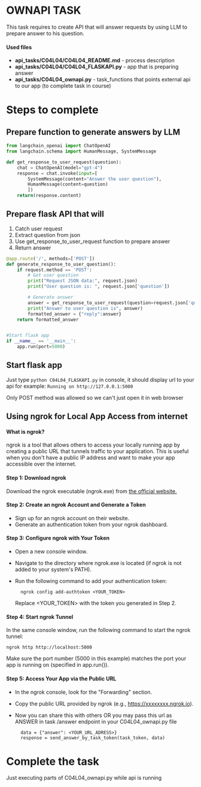 # OWNAPI TASK
This task requires to create API that will answer requests by using LLM to prepare answer to his question.

#### Used files
- **api_tasks/C04L04/C04L04_README.md** - process description 
- **api_tasks/C04L04/C04L04_FLASKAPI.py** - app that is preparing answer
- **api_tasks/C04L04_ownapi.py** - task_functions that points external api to our app (to complete task in course)


# Steps to complete
## Prepare function to generate answers by LLM
```py
from langchain_openai import ChatOpenAI
from langchain.schema import HumanMessage, SystemMessage

def get_response_to_user_request(question):
    chat = ChatOpenAI(model="gpt-4")
    response = chat.invoke(input=[
        SystemMessage(content="Answer the user question"),
        HumanMessage(content=question)
        ])
    return(response.content)
```

## Prepare flask API that will
1. Catch user request
2. Extract question from json
3. Use get_response_to_user_request function to prepare answer
4. Return answer

```py
@app.route('/', methods=['POST'])
def generate_response_to_user_question():
    if request.method == 'POST':
        # Get user question
        print("Request JSON data:", request.json)
        print("User question is: ", request.json['question'])

        # Generate answer
        answer = get_response_to_user_request(question=request.json['question'])
        print("Answer to user question is", answer)
        formatted_answer = {"reply":answer}
    return formatted_answer


#Start flask app
if __name__ == '__main__':
    app.run(port=5000)
```

## Start flask app
Just type `python C04L04_FLASKAPI.py` in console, it should display url to your api
for example:  `Running on http://127.0.0.1:5000`

Only POST method was allowed so we can't just open it in web browser

## Using ngrok for Local App Access from internet
#### What is ngrok?
ngrok is a tool that allows others to access your locally running app by creating a public URL that tunnels traffic to your application. This is useful when you don't have a public IP address and want to make your app accessible over the internet.

#### **Step 1: Download ngrok**

Download the ngrok executable (ngrok.exe) from [the official website.](https://ngrok.com/download)

#### **Step 2: Create an ngrok Account and Generate a Token**

- Sign up for an ngrok account on their website.
- Generate an authentication token from your ngrok dashboard.

#### **Step 3: Configure ngrok with Your Token**

- Open a new console window.
- Navigate to the directory where ngrok.exe is located (if ngrok is not added to your system's PATH).
- Run the following command to add your authentication token:

        ngrok config add-authtoken <YOUR_TOKEN>

    Replace <YOUR_TOKEN> with the token you generated in Step 2.

#### **Step 4: Start ngrok Tunnel**

In the same console window, run the following command to start the ngrok tunnel:

    ngrok http http://localhost:5000

Make sure the port number (5000 in this example) matches the port your app is running on (specified in app.run()).

#### **Step 5: Access Your App via the Public URL**

- In the ngrok console, look for the "Forwarding" section.
- Copy the public URL provided by ngrok (e.g., https://xxxxxxxx.ngrok.io).
- Now you can share this with others OR you may pass this url as ANSWER in task /answer endpoint in your C04L04_ownapi.py file

        data = {"answer": <YOUR_URL_ADRESS>}
        response = send_answer_by_task_token(task_token, data)


# Complete the task
Just executing parts of C04L04_ownapi.py while api is running